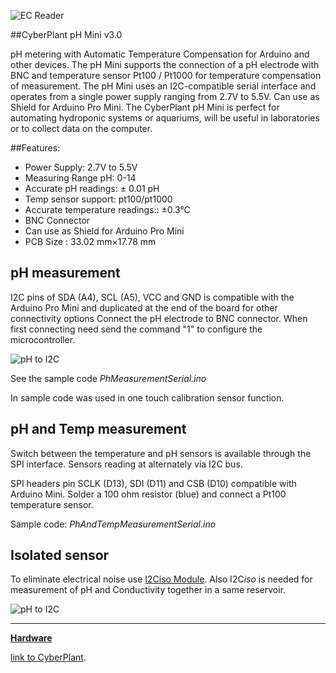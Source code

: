 ![EC Reader](http://image.cyber-plant.com/var/resizes/CyberPlantMiniSeries-01.jpg?m=1458131397)

##CyberPlant pH Mini v3.0

pH metering with Automatic Temperature Compensation for Arduino and other devices. The pH Mini supports the connection of a pH electrode with BNC and temperature sensor Pt100 / Pt1000 for temperature compensation of measurement. The pH Mini uses an I2C-compatible
serial interface and operates from a single power supply
ranging from 2.7V to 5.5V. Can use as Shield for Arduino Pro Mini. The CyberPlant pH Mini is perfect for automating hydroponic systems or aquariums, will be useful in laboratories or to collect data on the computer.

##Features:

- Power Supply: 2.7V to 5.5V
- Measuring Range pH: 0-14
- Accurate pH readings: ± 0.01 pH
- Temp sensor support: pt100/pt1000
- Accurate temperature readings::  ±0.3°C
- BNC Connector
- Can use as Shield for Arduino Pro Mini
- PCB Size : 33.02 mm×17.78 mm

## pH measurement

I2C pins of SDA (A4), SCL (A5), VCC and GND is compatible with the Arduino Pro Mini and duplicated at the end of the board for other connectivity options
Connect the pH electrode to BNC connector. When first connecting need send the command "1" to configure the microcontroller.

![pH to I2C](http://image.cyber-plant.com/var/resizes/PHminiBaner1.jpg?m=1458074438)

See the sample code *PhMeasurementSerial.ino*

In sample code was used in one touch calibration sensor function.

## pH and Temp measurement

Switch between the temperature and pH sensors is available through the SPI interface. Sensors reading at alternately via I2C bus.

SPI headers pin SCLK (D13), SDI (D11) and CSB (D10) compatible with Arduino Mini. 
Solder a 100 ohm resistor (blue) and connect a Pt100 temperature sensor.

Sample code: *PhAndTempMeasurementSerial.ino*

## Isolated sensor

To eliminate electrical noise use [I2Ciso Module](https://github.com/cyberplantru/I2C-iso/). 
Also I2C*iso* is needed for measurement of pH and Conductivity together in a same reservoir.

![pH to I2C](http://image.cyber-plant.com/var/resizes/PHminiBaner3%2Cjpg.jpg?m=1458077695)


----------

**[Hardware](https://github.com/cyberplantru/pH-to-I2C-v20-hardware)**


[link to CyberPlant](http://www.cyber-plant.com).

